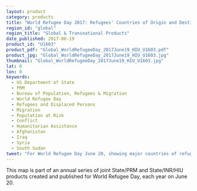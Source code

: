 ```yaml
---
layout: product
category: products
title: "World Refugee Day 2017: Refugees' Countries of Origin and Destination"
region_id: "global"
region_title: "Global & Transnational Products"
date_published: 2017-06-19
product_id: "U1603"
product_pdf: "Global_WorldRefugeeDay_2017June19_HIU_U1603.pdf"
product_jpg: "Global_WorldRefugeeDay_2017June19_HIU_U1603.jpg"
thumbnail: "Global_WorldRefugeeDay_2017June19_HIU_U1603.jpg"
lat: 0
lon: 0
keywords:
  - US Department of State
  - PRM
  - Bureau of Population, Refugees & Migration
  - World Refugee Day
  - Refugees and Displaced Persons
  - Migration
  - Population at Risk
  - Conflict
  - Humanitarian Assistance
  - Afghanistan
  - Iraq
  - Syria
  - South Sudan
tweet: "For World Refugee Day June 20, showing major countries of refugee origin and destination"
---
```

This map is part of an annual series of joint State/PRM and State/INR/HIU products created and published for World Refugee Day, each year on June 20.
